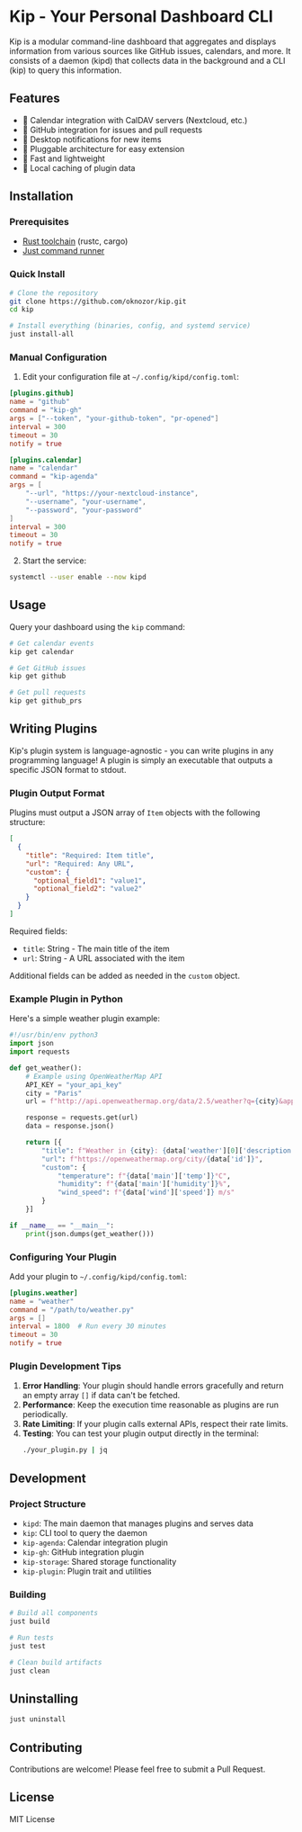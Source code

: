 # Kip - Your Personal Dashboard CLI

Kip is a modular command-line dashboard that aggregates and displays information from various sources like GitHub issues, calendars, and more. It consists of a daemon (kipd) that collects data in the background and a CLI (kip) to query this information.

## Features

- 📅 Calendar integration with CalDAV servers (Nextcloud, etc.)
- 🐙 GitHub integration for issues and pull requests
- 🔔 Desktop notifications for new items
- 🔌 Pluggable architecture for easy extension
- 🚀 Fast and lightweight
- 💾 Local caching of plugin data

## Installation

### Prerequisites

- [Rust toolchain](https://rustup.rs/) (rustc, cargo)
- [Just command runner](https://github.com/casey/just)

### Quick Install

```bash
# Clone the repository
git clone https://github.com/oknozor/kip.git
cd kip

# Install everything (binaries, config, and systemd service)
just install-all
```

### Manual Configuration

1. Edit your configuration file at `~/.config/kipd/config.toml`:

```toml
[plugins.github]
name = "github"
command = "kip-gh"
args = ["--token", "your-github-token", "pr-opened"]
interval = 300
timeout = 30
notify = true

[plugins.calendar]
name = "calendar"
command = "kip-agenda"
args = [
    "--url", "https://your-nextcloud-instance",
    "--username", "your-username",
    "--password", "your-password"
]
interval = 300
timeout = 30
notify = true
```

2. Start the service:
```bash
systemctl --user enable --now kipd
```

## Usage

Query your dashboard using the `kip` command:

```bash
# Get calendar events
kip get calendar

# Get GitHub issues
kip get github

# Get pull requests
kip get github_prs
```

## Writing Plugins

Kip's plugin system is language-agnostic - you can write plugins in any programming language! A plugin is simply an executable that outputs a specific JSON format to stdout.

### Plugin Output Format

Plugins must output a JSON array of `Item` objects with the following structure:

```json
[
  {
    "title": "Required: Item title",
    "url": "Required: Any URL",
    "custom": {
      "optional_field1": "value1",
      "optional_field2": "value2"
    }
  }
]
```

Required fields:
- `title`: String - The main title of the item
- `url`: String - A URL associated with the item

Additional fields can be added as needed in the `custom` object.

### Example Plugin in Python

Here's a simple weather plugin example:

```python
#!/usr/bin/env python3
import json
import requests

def get_weather():
    # Example using OpenWeatherMap API
    API_KEY = "your_api_key"
    city = "Paris"
    url = f"http://api.openweathermap.org/data/2.5/weather?q={city}&appid={API_KEY}&units=metric"

    response = requests.get(url)
    data = response.json()

    return [{
        "title": f"Weather in {city}: {data['weather'][0]['description']}",
        "url": f"https://openweathermap.org/city/{data['id']}",
        "custom": {
            "temperature": f"{data['main']['temp']}°C",
            "humidity": f"{data['main']['humidity']}%",
            "wind_speed": f"{data['wind']['speed']} m/s"
        }
    }]

if __name__ == "__main__":
    print(json.dumps(get_weather()))
```

### Configuring Your Plugin

Add your plugin to `~/.config/kipd/config.toml`:

```toml
[plugins.weather]
name = "weather"
command = "/path/to/weather.py"
args = []
interval = 1800  # Run every 30 minutes
timeout = 30
notify = true
```

### Plugin Development Tips

1. **Error Handling**: Your plugin should handle errors gracefully and return an empty array `[]` if data can't be fetched.
2. **Performance**: Keep the execution time reasonable as plugins are run periodically.
3. **Rate Limiting**: If your plugin calls external APIs, respect their rate limits.
4. **Testing**: You can test your plugin output directly in the terminal:
   ```bash
   ./your_plugin.py | jq
   ```

## Development

### Project Structure

- `kipd`: The main daemon that manages plugins and serves data
- `kip`: CLI tool to query the daemon
- `kip-agenda`: Calendar integration plugin
- `kip-gh`: GitHub integration plugin
- `kip-storage`: Shared storage functionality
- `kip-plugin`: Plugin trait and utilities

### Building

```bash
# Build all components
just build

# Run tests
just test

# Clean build artifacts
just clean
```

## Uninstalling

```bash
just uninstall
```

## Contributing

Contributions are welcome! Please feel free to submit a Pull Request.

## License

MIT License
